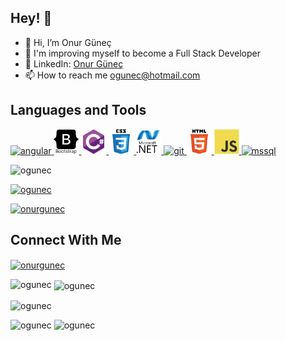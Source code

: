 ## Hey! 👋
- 👋 Hi, I’m Onur Güneç
- 👀 I'm improving myself to become a Full Stack Developer
- 📌 LinkedIn: [Onur Güneç](https://www.linkedin.com/in/ogunec/)
- 📫 How to reach me [ogunec@hotmail.com](mailto:ogunec@hotmail.com)  

## Languages and Tools
<p align="left"> <a href="https://angular.io" target="_blank" rel="noreferrer"> <img src="https://angular.io/assets/images/logos/angular/angular.svg" alt="angular" width="40" height="40"/> </a> <a href="https://getbootstrap.com" target="_blank" rel="noreferrer"> <img src="https://raw.githubusercontent.com/devicons/devicon/master/icons/bootstrap/bootstrap-plain-wordmark.svg" alt="bootstrap" width="40" height="40"/> </a> <a href="https://www.w3schools.com/cs/" target="_blank" rel="noreferrer"> <img src="https://raw.githubusercontent.com/devicons/devicon/master/icons/csharp/csharp-original.svg" alt="csharp" width="40" height="40"/> </a> <a href="https://www.w3schools.com/css/" target="_blank" rel="noreferrer"> <img src="https://raw.githubusercontent.com/devicons/devicon/master/icons/css3/css3-original-wordmark.svg" alt="css3" width="40" height="40"/> </a> <a href="https://dotnet.microsoft.com/" target="_blank" rel="noreferrer"> <img src="https://raw.githubusercontent.com/devicons/devicon/master/icons/dot-net/dot-net-original-wordmark.svg" alt="dotnet" width="40" height="40"/> </a> <a href="https://git-scm.com/" target="_blank" rel="noreferrer"> <img src="https://www.vectorlogo.zone/logos/git-scm/git-scm-icon.svg" alt="git" width="40" height="40"/> </a> <a href="https://www.w3.org/html/" target="_blank" rel="noreferrer"> <img src="https://raw.githubusercontent.com/devicons/devicon/master/icons/html5/html5-original-wordmark.svg" alt="html5" width="40" height="40"/> </a> <a href="https://developer.mozilla.org/en-US/docs/Web/JavaScript" target="_blank" rel="noreferrer"> <img src="https://raw.githubusercontent.com/devicons/devicon/master/icons/javascript/javascript-original.svg" alt="javascript" width="40" height="40"/> </a> <a href="https://www.microsoft.com/en-us/sql-server" target="_blank" rel="noreferrer"> <img src="https://www.svgrepo.com/show/303229/microsoft-sql-server-logo.svg" alt="mssql" width="40" height="40"/> </a> </p>

<p align="left"> <img src="https://komarev.com/ghpvc/?username=ogunec&label=Profile%20views&color=0e75b6&style=flat" alt="ogunec" /> </p>

<p align="left"> <a href="https://github.com/ryo-ma/github-profile-trophy"><img src="https://github-profile-trophy.vercel.app/?username=ogunec" alt="ogunec" /></a> </p>

<p align="left"> <a href="https://twitter.com/onurgunec" target="blank"><img src="https://img.shields.io/twitter/follow/onurgunec?logo=twitter&style=for-the-badge" alt="onurgunec" /></a> </p>

## Connect With Me
<p align="left">
<a href="https://twitter.com/onurgunec" target="blank"><img align="center" src="https://raw.githubusercontent.com/rahuldkjain/github-profile-readme-generator/master/src/images/icons/Social/twitter.svg" alt="onurgunec" height="30" width="40" /></a>
</p>




<p><img align="left" src="https://github-readme-stats.vercel.app/api/top-langs?username=ogunec&show_icons=true&locale=en&layout=compact" alt="ogunec" /></p>

<p>&nbsp;<img align="center" src="https://github-readme-stats.vercel.app/api?username=ogunec&show_icons=true&locale=en" alt="ogunec" /></p>

<p><img align="center" src="https://github-readme-streak-stats.herokuapp.com/?user=ogunec&" alt="ogunec" /></p>

<img src="https://github-readme-stats.vercel.app/api/top-langs/?username=ogunec&layout=compact&hide=html&theme=buefy" alt="ogunec" />

<img src="https://github-readme-stats.vercel.app/api?username=ogunec&show_icons=true&theme=buefy" alt="ogunec" />  


<!---
ogunec/ogunec is a ✨ special ✨ repository because its `README.md` (this file) appears on your GitHub profile.
You can click the Preview link to take a look at your changes.
--->
